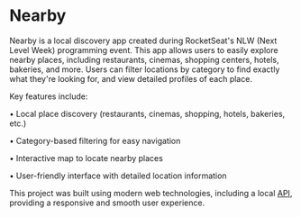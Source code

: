 # Nearby

Nearby is a local discovery app created during RocketSeat's NLW (Next Level Week) programming event. This app allows users to easily explore nearby places, including restaurants, cinemas, shopping centers, hotels, bakeries, and more. Users can filter locations by category to find exactly what they're looking for, and view detailed profiles of each place.

Key features include:

• Local place discovery (restaurants, cinemas, shopping, hotels, bakeries, etc.)

• Category-based filtering for easy navigation

• Interactive map to locate nearby places

• User-friendly interface with detailed location information

This project was built using modern web technologies, including a local <a href="https://github.com/DiogoWernek/NearbyAPI" target="blank_">API</a>, providing a responsive and smooth user experience.
